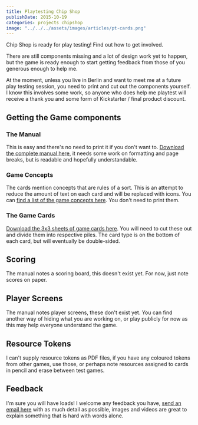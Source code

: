 ```yaml
---
title: Playtesting Chip Shop
publishDate: 2015-10-19
categories: projects chipshop
image: "../../../assets/images/articles/pt-cards.png"
---
```


Chip Shop is ready for play testing! Find out how to get involved.

There are still components missing and a lot of design work yet to happen, but the game is ready enough to start getting feedback from those of you generous enough to help me.

At the moment, unless you live in Berlin and want to meet me at a future play testing session, you need to print and cut out the components yourself. I know this involves some work, so anyone who does help me playtest will receive a thank you and some form of Kickstarter / final product discount.

## Getting the Game components
### The Manual
This is easy and there's no need to print it if you don't want to. [Download the complete manual here](https://chipshopgame.com/pod/pdf/manual/manual.pdf), it needs some work on formatting and page breaks, but is readable and hopefully understandable.

### Game Concepts
The cards mention concepts that are rules of a sort. This is an attempt to reduce the amount of text on each card and will be replaced with icons. You can [find a list of the game concepts here](https://chipshopgame.com/pod/concepts_complete.pdf). You don't need to print them.

### The Game Cards
[Download the 3x3 sheets of game cards here](https://chipshopgame.com/pod/cards_complete.pdf). You will need to cut these out and divide them into respective piles. The card type is on the bottom of each card, but will eventually be double-sided.

## Scoring
The manual notes a scoring board, this doesn't exist yet. For now, just note scores on paper.

## Player Screens
The manual notes player screens, these don't exist yet. You can find another way of hiding what you are working on, or play publicly for now as this may help everyone understand the game.

## Resource Tokens
I can't supply resource tokens as PDF files, if you have any coloured tokens from other games, use those, or perhaps note resources assigned to cards in pencil and erase between test games.

## Feedback
I'm sure you will have loads! I welcome any feedback you have, [send an email here](mailto:chrischinchilla+jwexqhfzdlssfwzneupb@boards.trello.com) with as much detail as possible, images and videos are great to explain something that is hard with words alone.
